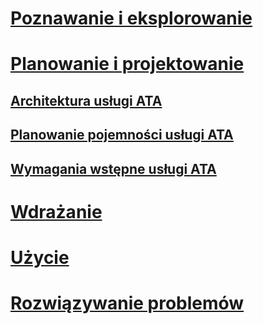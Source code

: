 # <a name="understand-and-exploreadvancedthreatanalyticsunderstandexplorewhatisata"></a>[Poznawanie i eksplorowanie](/advanced-threat-analytics/understand-explore/what-is-ata)
# <a name="plan-and-designataarchitecturemd"></a>[Planowanie i projektowanie](ata-architecture.md)
## <a name="ata-architectureataarchitecturemd"></a>[Architektura usługi ATA](ata-architecture.md)
## <a name="plan-your-ata-capacityatacapacityplanningmd"></a>[Planowanie pojemności usługi ATA](ata-capacity-planning.md)
## <a name="ata-prerequisitesataprerequisitesmd"></a>[Wymagania wstępne usługi ATA](ata-prerequisites.md)
# <a name="deployadvancedthreatanalyticsdeployusepreinstallata"></a>[Wdrażanie](/advanced-threat-analytics/deploy-use/preinstall-ata)
# <a name="useadvancedthreatanalyticsdeployuseoperateata"></a>[Użycie](/advanced-threat-analytics/deploy-use/operate-ata)
# <a name="troubleshootadvancedthreatanalyticstroubleshoottroubleshootingataknownerrors"></a>[Rozwiązywanie problemów](/advanced-threat-analytics/troubleshoot/troubleshooting-ata-known-errors)


<!--HONumber=Oct16_HO5-->


